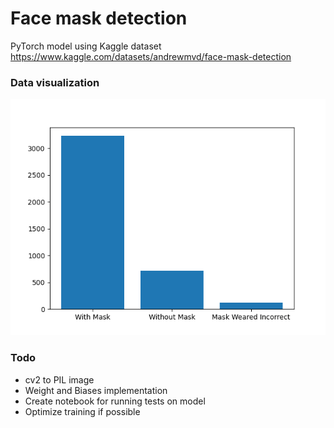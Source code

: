 # Face mask detection

PyTorch model using Kaggle dataset https://www.kaggle.com/datasets/andrewmvd/face-mask-detection

### Data visualization

![Mask Data](/images/mask_data.png)

### Todo

- cv2 to PIL image
- Weight and Biases implementation
- Create notebook for running tests on model
- Optimize training if possible
